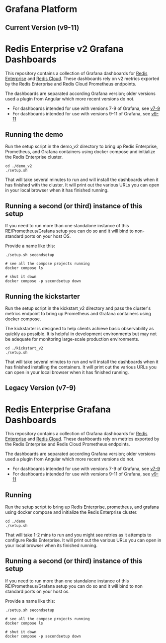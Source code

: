 # Grafana Platform

## Current Version (v9-11)
# Redis Enterprise v2 Grafana Dashboards

This repository contains a collection of Grafana dashboards for [Redis Enterprise](https://docs.redis.com/latest/rs/) 
and [Redis Cloud](https://docs.redis.com/latest/rc/).
These dashboards rely on v2 metrics exported by the Redis Enterprise and Redis Cloud Prometheus endpoints.

The dashboards are separated according Grafana version; older versions used a plugin from Angular which more recent 
versions do not. 

* For dashboards intended for use with versions 7-9 of Grafana, see [v7-9](dashboards/grafana_v7-9/README_v7-9.md)
* For dashboards intended for use with versions 9-11 of Grafana, see [v9-11](dashboards/grafana_v9-11/README_v9-11.md)

## Running the demo
Run the setup script in the demo_v2 directory to bring up Redis Enterprise, Prometheus, and Grafana containers using 
docker compose and initialize the Redis Enterprise cluster.

```
cd ./demo_v2
./setup.sh
```

That will take several minutes to run and will install the dashboards when it has finished with the cluster. It will 
print out the various URLs you can open in your local browser when it has finished running.

## Running a second (or third) instance of this setup
If you need to run more than one standalone instance of this RE/Prometheus/Grafana setup you can do so and it will bind 
to non-standard ports on your host OS.

Provide a name like this:

```
./setup.sh secondsetup

# see all the compose projects running
docker compose ls

# shut it down
docker compose -p secondsetup down
```

## Running the kickstarter
Run the setup script in the kickstart_v2 directory and pass the cluster's metrics endpoint to bring up Prometheus and 
Grafana containers using docker compose.

The kickstarter is designed to help clients achieve basic observability as quickly as possible. It is helpful in 
development environments but may not be adequate for monitoring large-scale production environments.

```
cd ./kickstart_v2
./setup.sh
```

That will take several minutes to run and will install the dashboards when it has finished installing the containers. 
It will print out the various URLs you can open in your local browser when it has finished running.

## Legacy Version (v7-9)
# Redis Enterprise Grafana Dashboards

This repository contains a collection of Grafana dashboards for [Redis Enterprise](https://docs.redis.com/latest/rs/) and [Redis 
Cloud](https://docs.redis.com/latest/rc/).
These dashboards rely on metrics exported by the Redis Enterprise and Redis Cloud Prometheus endpoints.

The dashboards are separated according Grafana version; older versions used a plugin from Angular which more recent versions do not. 

* For dashboards intended for use with versions 7-9 of Grafana, see [v7-9](dashboards/grafana_v7-9/README_v7-9.md)
* For dashboards intended for use with versions 9-11 of Grafana, see [v9-11](dashboards/grafana_v9-11/README_v9-11.md)

## Running
Run the setup script to bring up Redis Enterprise, prometheus, and grafana using docker compose and initialize the Redis Enterprise cluster.

```
cd ./demo
./setup.sh
```

That will take 1-2 mins to run and you might see retries as it attempts to configure Redis Enterprise. It will print out the various URLs you can open in your local browser when its finished running.

## Running a second (or third) instance of this setup
If you need to run more than one standalone instance of this RE/Prometheus/Grafana setup you can do so and it will bind to non standard ports on your host os.

Provide a name like this:

```
./setup.sh secondsetup

# see all the compose projects running
docker compose ls

# shut it down
docker compose -p secondsetup down
```